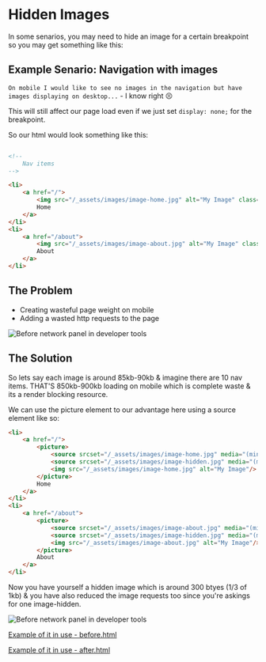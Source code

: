 # Hidden Images
In some senarios, you may need to hide an image for a certain breakpoint so you may get something like this:

## Example Senario: Navigation with images

`On mobile I would like to see no images in the navigation but have images displaying on desktop...` - I know right :persevere:

This will still affect our page load even if we just set `display: none;` for the breakpoint.

So our html would look something like this:

```html

<!--
	Nav items
-->

<li>
	<a href="/">
		<img src="/_assets/images/image-home.jpg" alt="My Image" class="image image--hidden-mobile"/>
		Home
	</a>
</li>
<li>
	<a href="/about">
		<img src="/_assets/images/image-about.jpg" alt="My Image" class="image image--hidden-mobile"/>
		About
	</a>
</li>
```

## The Problem

- Creating wasteful page weight on mobile
- Adding a wasted http requests to the page

![Before network panel in developer tools](https://raw.githubusercontent.com/code-mattclaffey/performance-kit/master/hidden-images/screenshots/before-html-network.png)

## The Solution
So lets say each image is around 85kb-90kb & imagine there are 10 nav items. THAT'S 850kb-900kb loading on mobile which is complete waste & its a render blocking resource.

We can use the picture element to our advantage here using a source element like so:

```html
<li>
	<a href="/">
		<picture>
			<source srcset="/_assets/images/image-home.jpg" media="(min-width: 30em)">
			<source srcset="/_assets/images/image-hidden.jpg" media="(max-width: 30em)">
			<img src="/_assets/images/image-home.jpg" alt="My Image"/>
		</picture>
		Home
	</a>
</li>
<li>
	<a href="/about">
		<picture>
			<source srcset="/_assets/images/image-about.jpg" media="(min-width: 30em)">
			<source srcset="/_assets/images/image-hidden.jpg" media="(max-width: 30em)">
			<img src="/_assets/images/image-about.jpg" alt="My Image"/>
		</picture>
		About
	</a>
</li>

```

Now you have yourself a hidden image which is around 300 btyes (1/3 of 1kb) & you have also reduced the image requests too since you're askings for one image-hidden.

![Before network panel in developer tools](https://raw.githubusercontent.com/code-mattclaffey/performance-kit/master/hidden-images/screenshots/after-html-network.png)

[Example of it in use - before.html](https://raw.githubusercontent.com/code-mattclaffey/performance-kit/master/hidden-images/before.html)

[Example of it in use - after.html](https://raw.githubusercontent.com/code-mattclaffey/performance-kit/master/hidden-images/after.html)

